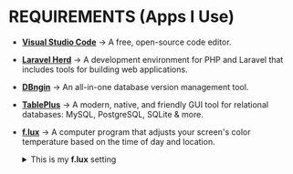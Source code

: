 # REQUIREMENTS (Apps I Use)

* **[Visual Studio Code](https://code.visualstudio.com/)** &rarr; A free, open-source code editor.
* **[Laravel Herd](https://herd.laravel.com/)** &rarr; A development environment for PHP and Laravel that includes tools for building web applications.
* **[DBngin](https://dbngin.com/)** &rarr; An all-in-one database version management tool.
* **[TablePlus](https://tableplus.com/)** &rarr; A modern, native, and friendly GUI tool for relational databases: MySQL, PostgreSQL, SQLite & more.
* **[f.lux](https://justgetflux.com/)** &rarr; A computer program that adjusts your screen's color temperature based on the time of day and location.
  <details>
  <summary>This is my <strong>f.lux</strong> setting</summary>
    
  * Click on &rarr; `☰` &rarr; `Change current color` &rarr; `2700K: Incandescent` &rarr; Done 👍.
  
  </details>
